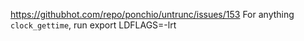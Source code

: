 https://githubhot.com/repo/ponchio/untrunc/issues/153
For anything `clock_gettime`, run export LDFLAGS=-lrt
